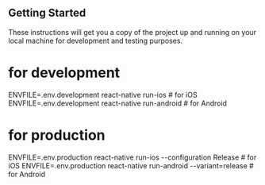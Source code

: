 ## Getting Started

These instructions will get you a copy of the project up and running on your local machine for development and testing purposes.

# for development
ENVFILE=.env.development react-native run-ios  # for iOS
ENVFILE=.env.development react-native run-android  # for Android
# for production
ENVFILE=.env.production react-native run-ios --configuration Release  # for iOS
ENVFILE=.env.production react-native run-android --variant=release  # for Android
